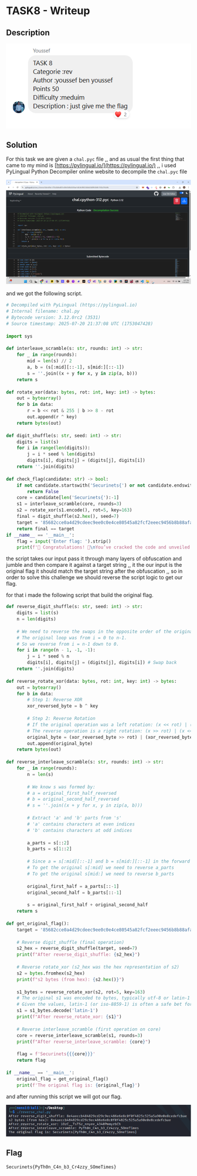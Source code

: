 # TASK8 - Writeup

## Description

![Alt text](img/1.png)

## Solution

For this task we are given a `chal.pyc` file ,, and as usual the first thing that came to my mind is [https://pylingual.io/](https://pylingual.io/) ,, i used PyLingual Python Decompiler online website to decompile the `chal.pyc` file

![Alt text](img/2.png)

and we got the following script.

```python
# Decompiled with PyLingual (https://pylingual.io)
# Internal filename: chal.py
# Bytecode version: 3.12.0rc2 (3531)
# Source timestamp: 2025-07-20 21:37:08 UTC (1753047428)

import sys

def interleave_scramble(s: str, rounds: int) -> str:
    for _ in range(rounds):
        mid = len(s) // 2
        a, b = (s[:mid][::-1], s[mid:][::-1])
        s = ''.join((x + y for x, y in zip(a, b)))
    return s

def rotate_xor(data: bytes, rot: int, key: int) -> bytes:
    out = bytearray()
    for b in data:
        r = b << rot & 255 | b >> 8 - rot
        out.append(r ^ key)
    return bytes(out)

def digit_shuffle(s: str, seed: int) -> str:
    digits = list(s)
    for i in range(len(digits)):
        j = i * seed % len(digits)
        digits[i], digits[j] = (digits[j], digits[i])
    return ''.join(digits)

def check_flag(candidate: str) -> bool:
    if not candidate.startswith('Securinets{') or not candidate.endswith('}'):
        return False
    core = candidate[len('Securinets{'):-1]
    s1 = interleave_scramble(core, rounds=3)
    s2 = rotate_xor(s1.encode(), rot=5, key=163)
    final = digit_shuffle(s2.hex(), seed=7)
    target = '85682cce0a4d29cdeec9ee0c0e4ce80545a82fcf2eeec9456b8b88afac49'
    return final == target
if __name__ == '__main__':
    flag = input('Enter flag: ').strip()
    print(f'🎉 Congratulations! 🎉\nYou’ve cracked the code and unveiled the hidden treasure:{flag}!' if check_flag(flag) else 'Wrong!')
```

the script takes our input pass it through many layers of obfuscation and jumble and then compare it against a target string ,, it the our input is the original flag it should match the target string after the obfuscation ,, so in order to solve this challenge we should reverse the script logic to get our flag.

for that i made the following script that build the original flag.

```python
def reverse_digit_shuffle(s: str, seed: int) -> str:
    digits = list(s)
    n = len(digits)

    # We need to reverse the swaps in the opposite order of the original shuffle.
    # The original loop was from i = 0 to n-1.
    # So we reverse from i = n-1 down to 0.
    for i in range(n - 1, -1, -1):
        j = i * seed % n
        digits[i], digits[j] = (digits[j], digits[i]) # Swap back
    return ''.join(digits)

def reverse_rotate_xor(data: bytes, rot: int, key: int) -> bytes:
    out = bytearray()
    for b in data:
        # Step 1: Reverse XOR
        xor_reversed_byte = b ^ key

        # Step 2: Reverse Rotation
        # If the original operation was a left rotation: (x << rot) | (x >> (8 - rot))
        # The reverse operation is a right rotation: (x >> rot) | (x << (8 - rot))
        original_byte = (xor_reversed_byte >> rot) | (xor_reversed_byte << (8 - rot)) & 255
        out.append(original_byte)
    return bytes(out)

def reverse_interleave_scramble(s: str, rounds: int) -> str:
    for _ in range(rounds):
        n = len(s)

        # We know s was formed by:
        # a = original_first_half_reversed
        # b = original_second_half_reversed
        # s = ''.join((x + y for x, y in zip(a, b)))

        # Extract 'a' and 'b' parts from 's'
        # 'a' contains characters at even indices
        # 'b' contains characters at odd indices

        a_parts = s[::2]
        b_parts = s[1::2]

        # Since a = s[:mid][::-1] and b = s[mid:][::-1] in the forward pass
        # To get the original s[:mid] we need to reverse a_parts
        # To get the original s[mid:] we need to reverse b_parts

        original_first_half = a_parts[::-1]
        original_second_half = b_parts[::-1]

        s = original_first_half + original_second_half
    return s

def get_original_flag():
    target = '85682cce0a4d29cdeec9ee0c0e4ce80545a82fcf2eeec9456b8b88afac49'

    # Reverse digit_shuffle (final operation)
    s2_hex = reverse_digit_shuffle(target, seed=7)
    print(f"After reverse_digit_shuffle: {s2_hex}")

    # Reverse rotate_xor (s2_hex was the hex representation of s2)
    s2 = bytes.fromhex(s2_hex)
    print(f"s2 bytes (from hex): {s2.hex()}")

    s1_bytes = reverse_rotate_xor(s2, rot=5, key=163)
    # The original s1 was encoded to bytes, typically utf-8 or latin-1 for single bytes.
    # Given the values, latin-1 (or iso-8859-1) is often a safe bet for single byte encoding.
    s1 = s1_bytes.decode('latin-1')
    print(f"After reverse_rotate_xor: {s1}")

    # Reverse interleave_scramble (first operation on core)
    core = reverse_interleave_scramble(s1, rounds=3)
    print(f"After reverse_interleave_scramble: {core}")

    flag = f'Securinets{{{core}}}'
    return flag

if __name__ == '__main__':
    original_flag = get_original_flag()
    print(f'The original flag is: {original_flag}')
```

and after running this script we will got our flag.

![Alt text](img/3.png)

## Flag

```
Securinets{PyTh0n_C4n_b3_Cr4zzy_SOmeTimes}
```
